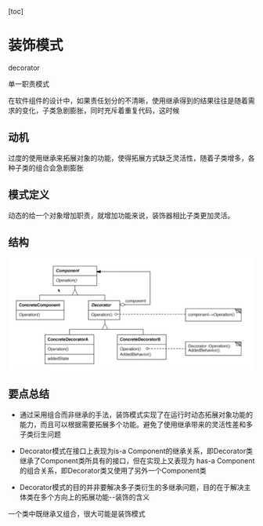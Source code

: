 [toc]

# 装饰模式

decorator

单一职责模式

在软件组件的设计中，如果责任划分的不清晰，使用继承得到的结果往往是随着需求的变化，子类急剧膨胀，同时充斥着重复代码，这时候

## 动机

过度的使用继承来拓展对象的功能，使得拓展方式缺乏灵活性，随着子类增多，各种子类的组合会急剧膨胀

## 模式定义

动态的给一个对象增加职责，就增加功能来说，装饰器相比子类更加灵活。

## 结构

![image-20221016231335838](.\imgs\06.png)

## 要点总结

- 通过采用组合而非继承的手法，装饰模式实现了在运行时动态拓展对象功能的能力，而且可以根据需要拓展多个功能。避免了使用继承带来的灵活性差和多子类衍生问题

- Decorator模式在接口上表现为is-a Component的继承关系，即Decorator类继承了Component类所具有的接口，但在实现上又表现为 has-a Component的组合关系，即Decorator类又使用了另外一个Component类
- Decorator模式的目的并非要解决多子类衍生的多继承问题，目的在于解决主体类在多个方向上的拓展功能--装饰的含义



一个类中既继承又组合，很大可能是装饰模式